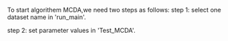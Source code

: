 To start algorithem MCDA,we need two steps as follows:
step 1: select one dataset name in 'run_main'.

step 2: set parameter values in 'Test_MCDA'.


    